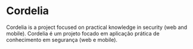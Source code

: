 # Cordelia
Cordelia is a project focused on practical knowledge in security (web and mobile). Cordelia é um projeto focado em aplicação prática de conhecimento em segurança (web e mobile). 
